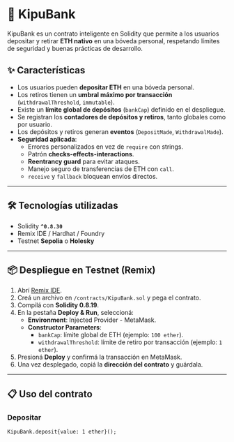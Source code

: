 # 🏦 KipuBank

KipuBank es un contrato inteligente en Solidity que permite a los usuarios depositar y retirar **ETH nativo** en una bóveda personal, respetando límites 
de seguridad y buenas prácticas de desarrollo.

## ✨ Características

- Los usuarios pueden **depositar ETH** en una bóveda personal.
- Los retiros tienen un **umbral máximo por transacción** (`withdrawalThreshold`, `immutable`).
- Existe un **límite global de depósitos** (`bankCap`) definido en el despliegue.
- Se registran los **contadores de depósitos y retiros**, tanto globales como por usuario.
- Los depósitos y retiros generan **eventos** (`DepositMade`, `WithdrawalMade`).
- **Seguridad aplicada**:
  - Errores personalizados en vez de `require` con strings.
  - Patrón **checks-effects-interactions**.
  - **Reentrancy guard** para evitar ataques.
  - Manejo seguro de transferencias de ETH con `call`.
  - `receive` y `fallback` bloquean envíos directos.

---

## 🛠️ Tecnologías utilizadas
- Solidity **`^0.8.30`**
- Remix IDE / Hardhat / Foundry
- Testnet **Sepolia** o **Holesky**

---

## 📦 Despliegue en Testnet (Remix)

1. Abrí [Remix IDE](https://remix.ethereum.org/).
2. Creá un archivo en `/contracts/KipuBank.sol` y pega el contrato.
3. Compilá con **Solidity 0.8.19**.
4. En la pestaña **Deploy & Run**, seleccioná:
   - **Environment**: Injected Provider - MetaMask.
   - **Constructor Parameters**:
     - `bankCap`: límite global de ETH (ejemplo: `100 ether`).
     - `withdrawalThreshold`: límite de retiro por transacción (ejemplo: `1 ether`).
5. Presioná **Deploy** y confirmá la transacción en MetaMask.
6. Una vez desplegado, copiá la **dirección del contrato** y guárdala.

---

## 📋 Uso del contrato

### Depositar
```solidity
KipuBank.deposit{value: 1 ether}();
